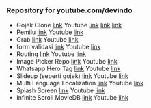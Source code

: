 ### Repository for youtube.com/devindo

- Gojek Clone [link](https://github.com/hifiaz/youtube-devindo/tree/gojekclone) Youtube [link](https://youtu.be/V7kDp8EwHz4) [link](https://youtu.be/Uu43XIyKSVI) [link](https://youtu.be/LyxgTw4rgaM)
- Pemilu [link](https://github.com/hifiaz/youtube-devindo/tree/pemilu) Youtube [link](https://youtu.be/AeV4LTq7HpU)
- Grab [link](https://github.com/hifiaz/youtube-devindo/tree/grab) Youtube [link](https://youtu.be/EjVgEk6sYVc)
- form validasi [link](https://github.com/hifiaz/youtube-devindo/tree/form_validasi) Youtube [link](https://youtu.be/gln3uCbsxk0)
- Routing [link](https://github.com/hifiaz/youtube-devindo/tree/routing) Youtube [link](https://youtu.be/OSSyNFay2B4)
- Image Picker Repo [link](https://github.com/hifiaz/youtube-devindo/tree/image_pic) Youtube [link](https://youtu.be/LPSXYMst7kY)
- Whatsapp Hero Tag [link](https://github.com/hifiaz/youtube-devindo/tree/whatsapp) Youtube [link](https://youtu.be/PeUsZZ-hae4)
- Slideup (seperti gojek) [link](https://github.com/hifiaz/youtube-devindo/tree/slideup) Youtube [link](https://youtu.be/Gf-MruGWlVY)
- Multi Language Localization [link](https://github.com/hifiaz/youtube-devindo/tree/multilang) Youtube [link](https://youtu.be/bNu8LpiyOYk)
- Splash Screen [link](https://github.com/hifiaz/youtube-devindo/tree/splasscreen) Youtube [link](https://youtu.be/bDrPf3TDz5A)
- Infinite Scroll MovieDB [link](https://github.com/hifiaz/youtube-devindo/tree/infinite) Youtube [link](https://youtu.be/IT3X8Mkg6eE)